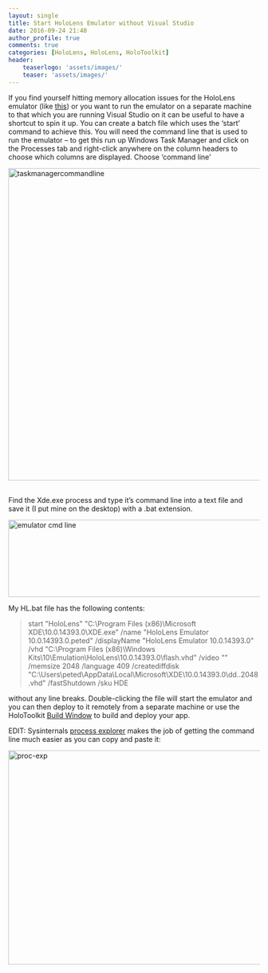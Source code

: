 ```yaml
---
layout: single
title: Start HoloLens Emulator without Visual Studio
date: 2016-09-24 21:40
author_profile: true
comments: true
categories: [HoloLens, HoloLens, HoloToolkit]
header:
    teaserlogo: 'assets/images/'
    teaser: 'assets/images/'
---
```

<p>If you find yourself hitting memory allocation issues for the HoloLens emulator (like <a href="https://forums.hololens.com/discussion/1111/hololens-emulator-10-0-11082-1039-wont-start-because-of-available-memory" target="_blank">this</a>) or you want to run the emulator on a separate machine to that which you are running Visual Studio on it can be useful to have a shortcut to spin it up. You can create a batch file which uses the ‘start’ command to achieve this. You will need the command line that is used to run the emulator – to get this run up Windows Task Manager and click on the Processes tab and right-click anywhere on the column headers to choose which columns are displayed. Choose ‘command line’</p> <p><a href="http://peted.azurewebsites.net/wp-content/uploads/2016/09/taskmanagercommandline.png"><img title="taskmanagercommandline" style="border-left-width: 0px; border-right-width: 0px; background-image: none; border-bottom-width: 0px; padding-top: 0px; padding-left: 0px; display: inline; padding-right: 0px; border-top-width: 0px" border="0" alt="taskmanagercommandline" src="http://peted.azurewebsites.net/wp-content/uploads/2016/09/taskmanagercommandline_thumb.png" width="734" height="627"></a>&nbsp;</p> <p>Find the Xde.exe process and type it’s command line into a text file and save it (I put mine on the desktop) with a .bat extension.</p> <p><a href="http://peted.azurewebsites.net/wp-content/uploads/2016/09/emulator-cmd-line.png"><img title="emulator cmd line" style="border-left-width: 0px; border-right-width: 0px; background-image: none; border-bottom-width: 0px; padding-top: 0px; padding-left: 0px; display: inline; padding-right: 0px; border-top-width: 0px" border="0" alt="emulator cmd line" src="http://peted.azurewebsites.net/wp-content/uploads/2016/09/emulator-cmd-line_thumb.png" width="746" height="155"></a></p> <p>My HL.bat file has the following contents:</p> <blockquote> <p>start "HoloLens" "C:\Program Files (x86)\Microsoft XDE\10.0.14393.0\XDE.exe" /name "HoloLens Emulator 10.0.14393.0.peted" /displayName "HoloLens Emulator 10.0.14393.0" /vhd "C:\Program Files (x86)\Windows Kits\10\Emulation\HoloLens\10.0.14393.0\flash.vhd" /video "" /memsize 2048 /language 409 /creatediffdisk "C:\Users\peted\AppData\Local\Microsoft\XDE\10.0.14393.0\dd..2048.vhd" /fastShutdown /sku HDE<br></p></blockquote> <p>without any line breaks. Double-clicking the file will start the emulator and you can then deploy to it remotely from a separate machine or use the HoloToolkit <a href="https://github.com/Microsoft/HoloToolkit-Unity/tree/master/Assets/HoloToolkit/Build" target="_blank">Build Window</a> to build and deploy your app.</p> <p>EDIT: Sysinternals <a href="https://technet.microsoft.com/en-us/sysinternals/bb896653.aspx" target="_blank">process explorer</a> makes the job of getting the command line much easier as you can copy and paste it:</p> <p><a href="http://peted.azurewebsites.net/wp-content/uploads/2016/09/proc-exp.png"><img title="proc-exp" style="border-top: 0px; border-right: 0px; background-image: none; border-bottom: 0px; padding-top: 0px; padding-left: 0px; border-left: 0px; display: inline; padding-right: 0px" border="0" alt="proc-exp" src="http://peted.azurewebsites.net/wp-content/uploads/2016/09/proc-exp_thumb.png" width="733" height="430"></a></p>
